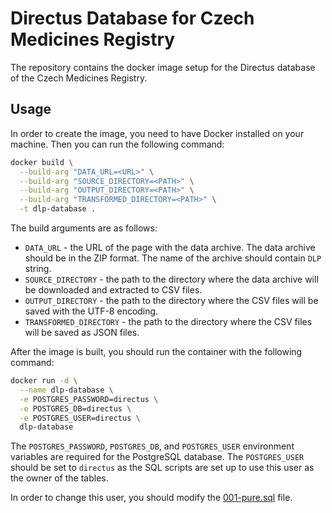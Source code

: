 # Directus Database for Czech Medicines Registry

The repository contains the docker image setup for the Directus database of the Czech Medicines Registry.

## Usage

In order to create the image, you need to have Docker installed on your machine. Then you can run the following command:

```bash
docker build \
  --build-arg "DATA_URL=<URL>" \
  --build-arg "SOURCE_DIRECTORY=<PATH>" \
  --build-arg "OUTPUT_DIRECTORY=<PATH>" \
  --build-arg "TRANSFORMED_DIRECTORY=<PATH>" \
  -t dlp-database .
```

The build arguments are as follows:
* `DATA_URL` - the URL of the page with the data archive. The data archive should be in the ZIP format. The name of the archive should contain `DLP` string.
* `SOURCE_DIRECTORY` - the path to the directory where the data archive will be downloaded and extracted to CSV files.
* `OUTPUT_DIRECTORY` - the path to the directory where the CSV files will be saved with the UTF-8 encoding.
* `TRANSFORMED_DIRECTORY` - the path to the directory where the CSV files will be saved as JSON files.

After the image is built, you should run the container with the following command:

```bash
docker run -d \
  --name dlp-database \
  -e POSTGRES_PASSWORD=directus \
  -e POSTGRES_DB=directus \
  -e POSTGRES_USER=directus \
  dlp-database
```

The `POSTGRES_PASSWORD`, `POSTGRES_DB`, and `POSTGRES_USER` environment variables are required for the PostgreSQL database. The `POSTGRES_USER` should be set to `directus` as the SQL scripts are set up to use this user as the owner of the tables.

In order to change this user, you should modify the [001-pure.sql](docker/postgres/sql/001-pure.sql) file.
